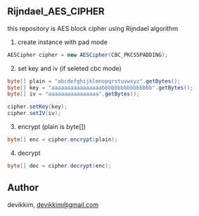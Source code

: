 ## Rijndael_AES_CIPHER
this repository is AES block cipher using Rijndael algorithm 

1. create instance with pad mode
```java
AESCipher cipher = new AESCipher(CBC_PKCS5PADDING);
```

2. set key and iv (if seleted cbc mode)
```java
byte[] plain = "abcdefghijklmnopqrstuvwxyz".getBytes();
byte[] key = "aaaaaaaaaaaaaaaabbbbbbbbbbbbbbbb".getBytes();
byte[] iv = "aaaaaaaaaaaaaaaa".getBytes();

cipher.setKey(key);
cipher.setIV(iv);
```

3. encrypt (plain is byte[])
```java
byte[] enc = cipher.encrypt(plain);
```

4. decrypt
```java
byte[] dec = cipher.decrypt(enc);
```

## Author

devikkim, devikkim@gmail.com
